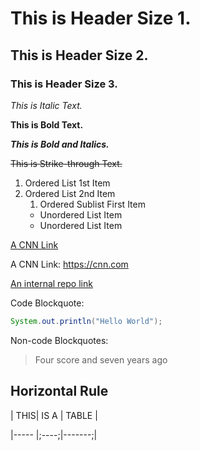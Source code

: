 # This is Header Size 1.
## This is Header Size 2.
### This is Header Size 3. 
*This is Italic Text.*

**This is Bold Text.**

***This is Bold and Italics.***

~~This is Strike-through Text.~~

1. Ordered List 1st Item
2. Ordered List 2nd Item
    1. Ordered Sublist First Item
    + Unordered List Item
    + Unordered List Item
    
[A CNN Link](https://cnn.com)

A CNN Link: https://cnn.com

[An internal repo link](../blob/master/README.md)

Code Blockquote:
``` Java
System.out.println("Hello World");
```

Non-code Blockquotes:
>Four score and seven years ago

Horizontal Rule
---

|  THIS|  IS A  |  TABLE  |

|----- |;----;|-------;|
